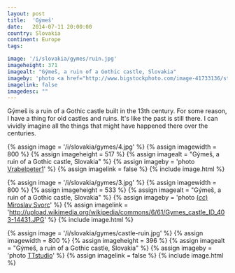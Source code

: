 ```yaml
---
layout: post
title:  'Gýmeš'
date:   2014-07-11 20:00:00
country: Slovakia
continent: Europe
tags:

image: '/i/slovakia/gymes/ruin.jpg'
imageheight: 371
imagealt: "Gýmeš, a ruin of a Gothic castle, Slovakia"
imageby: 'photo <a href="http://www.bigstockphoto.com/image-41733136/stock-photo-ruins-of-castle-gymes-slovakia">TTstudio</a>'
imagelink: false
imagedesc: ""
---
```

Gýmeš is a ruin of a Gothic castle built in the 13th century. For some reason, I have a thing for old castles and ruins. It's like the past is still there. I can vividly imagine all the things that might have happened there over the centuries.

<!-- img -->
{% assign image = '/i/slovakia/gymes/4.jpg' %}
{% assign imagewidth = 800 %}
{% assign imageheight = 517 %}
{% assign imagealt = "Gýmeš, a ruin of a Gothic castle, Slovakia" %}
{% assign imageby = 'photo <a href="http://www.bigstockphoto.com/image-65157364/stock-photo-ruin-of-castle-gymes">Vrabelpeter1</a>' %}
{% assign imagelink = false %}
{% include image.html %}

<!-- img -->
{% assign image = '/i/slovakia/gymes/3.jpg' %}
{% assign imagewidth = 800 %}
{% assign imageheight = 533 %}
{% assign imagealt = "Gýmeš, a ruin of a Gothic castle, Slovakia" %}
{% assign imageby = 'photo <a title="License: Attribution-ShareAlike 3.0 Unported" href="http://creativecommons.org/licenses/by-sa/3.0/deed.en">(<em>cc</em>)</a> <a href="http://commons.wikimedia.org/wiki/File%3AGymes_castle_ID_403-14431.JPG">Miroslav Svorc</a>' %}
{% assign imagelink = 'http://upload.wikimedia.org/wikipedia/commons/6/61/Gymes_castle_ID_403-14431.JPG' %}
{% include image.html %}

<!-- img -->
{% assign image = '/i/slovakia/gymes/castle-ruin.jpg' %}
{% assign imagewidth = 800 %}
{% assign imageheight = 396 %}
{% assign imagealt = "Gýmeš, a ruin of a Gothic castle, Slovakia" %}
{% assign imageby = 'photo <a href="http://www.bigstockphoto.com/image-53222248/stock-photo-ruins-of-castle-gymes-slovakia">TTstudio</a>' %}
{% assign imagelink = false %}
{% include image.html %}
